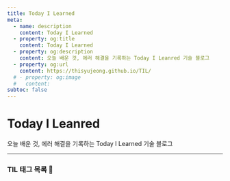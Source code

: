 ```yaml
---
title: Today I Learned
meta:
  - name: description
    content: Today I Learned
  - property: og:title
    content: Today I Learned
  - property: og:description
    content: 오늘 배운 것, 에러 해결을 기록하는 Today I Leanred 기술 블로그
  - property: og:url
    content: https://thisyujeong.github.io/TIL/
  # - property: og:image
  #   content:
subtoc: false
---
```


# Today I Leanred

오늘 배운 것, 에러 해결을 기록하는 Today I Learned 기술 블로그

<hr/>

### TIL 태그 목록 📂

<TagList />
